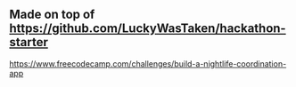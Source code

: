 ## Made on top of https://github.com/LuckyWasTaken/hackathon-starter

https://www.freecodecamp.com/challenges/build-a-nightlife-coordination-app